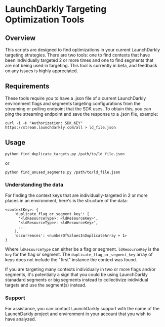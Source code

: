 # LaunchDarkly Targeting Optimization Tools

## Overview
This scripts are designed to find optimizations in your current LaunchDarkly targeting strategies. There are two tools: one to find contexts that have been individually targeted 2 or more times and one to find segments that are not being used in targeting. This tool is currently in beta, and feedback on any issues is highly appreciated.

## Requirements
These tools require you to have a .json file of a current LaunchDarkly environment flags and segments targeting configurations from the streaming or polling endpoint that the SDK uses. To obtain this, you can ping the streaming endpoint and save the response to a .json file, example:

```
curl -i -H "Authorization: SDK_KEY" https://stream.launchdarkly.com/all > ld_file.json
```

## Usage

```
python find_duplicate_targets.py /path/to/ld_file.json
```

or

```
python find_unused_segments.py /path/to/ld_file.json
```

### Understanding the data

For finding the context keys that are individually-targeted in 2 or more places in an environment, here's is the structure of the data:

```
<contextKey>: {
    'duplicate_flag_or_segment_key': [
      '<ldResourceType>: <ldResourceKey>', 
      '<ldResourceType>: <ldResourceKey>', 
      ...
    ], 
    'occurrences': <numberOfValuesInDuplicateArray + 1>
}
```

Where `ldResourceType` can either be a flag or segment. `ldResourceKey` is the `key` for the flag or segment.
The `duplicate_flag_or_segment_key` array of keys does not include the "first" instance the context was found.

If you are targeting many contexts individually in two or more flags and/or segments, it's potentially a sign that you could be using LaunchDarkly stanadard segments or big segments instead to collectivize inidividual targets and use the segment(s) instead.

### Support
For assistance, you can contact LaunchDarkly support with the name of the LaunchDarkly project and environment in your account that you wish to have analyzed.
